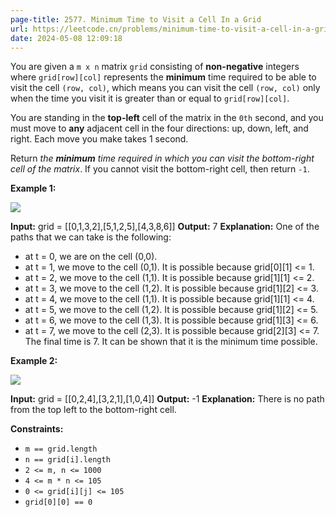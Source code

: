 ```yaml
---
page-title: 2577. Minimum Time to Visit a Cell In a Grid
url: https://leetcode.cn/problems/minimum-time-to-visit-a-cell-in-a-grid/description/
date: 2024-05-08 12:09:18
---
```

You are given a `m x n` matrix `grid` consisting of **non-negative** integers where `grid[row][col]` represents the **minimum** time required to be able to visit the cell `(row, col)`, which means you can visit the cell `(row, col)` only when the time you visit it is greater than or equal to `grid[row][col]`.

You are standing in the **top-left** cell of the matrix in the `0th` second, and you must move to **any** adjacent cell in the four directions: up, down, left, and right. Each move you make takes 1 second.

Return *the **minimum** time required in which you can visit the bottom-right cell of the matrix*. If you cannot visit the bottom-right cell, then return `-1`.

**Example 1:**

![](https://assets.leetcode.com/uploads/2023/02/14/yetgriddrawio-8.png)

**Input:** grid = \[\[0,1,3,2\],\[5,1,2,5\],\[4,3,8,6\]\]
**Output:** 7
**Explanation:** One of the paths that we can take is the following:
- at t = 0, we are on the cell (0,0).
- at t = 1, we move to the cell (0,1). It is possible because grid\[0\]\[1\] <= 1.
- at t = 2, we move to the cell (1,1). It is possible because grid\[1\]\[1\] <= 2.
- at t = 3, we move to the cell (1,2). It is possible because grid\[1\]\[2\] <= 3.
- at t = 4, we move to the cell (1,1). It is possible because grid\[1\]\[1\] <= 4.
- at t = 5, we move to the cell (1,2). It is possible because grid\[1\]\[2\] <= 5.
- at t = 6, we move to the cell (1,3). It is possible because grid\[1\]\[3\] <= 6.
- at t = 7, we move to the cell (2,3). It is possible because grid\[2\]\[3\] <= 7.
The final time is 7. It can be shown that it is the minimum time possible.

**Example 2:**

![](https://assets.leetcode.com/uploads/2023/02/14/yetgriddrawio-9.png)

**Input:** grid = \[\[0,2,4\],\[3,2,1\],\[1,0,4\]\]
**Output:** -1
**Explanation:** There is no path from the top left to the bottom-right cell.

**Constraints:**

-   `m == grid.length`
-   `n == grid[i].length`
-   `2 <= m, n <= 1000`
-   `4 <= m * n <= 105`
-   `0 <= grid[i][j] <= 105`
-   `grid[0][0] == 0`